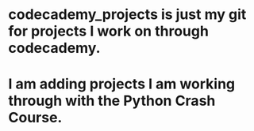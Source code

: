 # codecademy_projects is just my git for projects I work on through codecademy.
# I am adding projects I am working through with the Python Crash Course.
